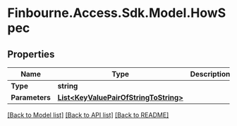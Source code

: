 
# Finbourne.Access.Sdk.Model.HowSpec

## Properties

Name | Type | Description | Notes
------------ | ------------- | ------------- | -------------
**Type** | **string** |  | [optional] 
**Parameters** | [**List&lt;KeyValuePairOfStringToString&gt;**](KeyValuePairOfStringToString.md) |  | [optional] 

[[Back to Model list]](../README.md#documentation-for-models)
[[Back to API list]](../README.md#documentation-for-api-endpoints)
[[Back to README]](../README.md)

